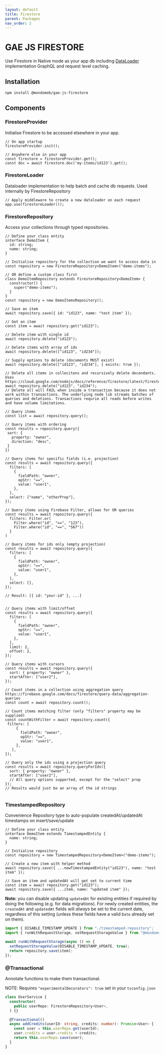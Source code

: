 ```yaml
---
layout: default
title: Firestore
parent: Packages
nav_order: 2
---
```


# GAE JS FIRESTORE

Use Firestore in Native mode as your app db including [DataLoader](https://github.com/graphql/dataloader) implementation GraphQL
 and request level caching.
## Installation

```sh
npm install @mondomob/gae-js-firestore
```

## Components

### FirestoreProvider
Initialise Firestore to be accessed elsewhere in your app.

```
// On app startup
firestoreProvider.init();

// Anywhere else in your app
const firestore = firestoreProvider.get();
const doc = await firestore.doc('my-items/id123').get();
```

### FirestoreLoader
Dataloader implementation to help batch and cache db requests. Used internally by FirestoreRepository

```
// Apply middleware to create a new dataloader on each request
app.use(firestoreLoader());
```

### FirestoreRepository
Access your collections through typed repositories.

```
// Define your class entity
interface DemoItem {
  id: string;
  name: string;
}

// Initialise repository for the collection we want to access data in
const repository = new FirestoreRepository<DemoItem>("demo-items");

// OR define a custom class first
class DemoItemRepository extends FirestoreRepository<DemoItem> {
  constructor() {
    super("demo-items");
  }
}
const repository = new DemoItemsRepository();

// Save an item
await repository.save({ id: "id123", name: "test item" });

// Get an item
const item = await repository.get("id123");

// Delete item with single id
await repository.delete("id123");

// Delete items with array of ids
await repository.delete(["id123", "id234"]);

// Supply options to delete (documents MUST exist)
await repository.delete(["id123", "id234"], { exists: true });

// Delete all items in collecitons and recursively delete decendants. Uses https://cloud.google.com/nodejs/docs/reference/firestore/latest/firestore/firestore#_google_cloud_firestore_Firestore_recursiveDelete_member_1_
await repository.delete("id123", "id234");
// Delete all will FAIL when inside a transaction because it does not work within transactions. The underlying node lib streams batches of queries and deletions. Transactions requrie all reads before writes and have volume limitations.

// Query items
const list = await repository.query();

// Query items with ordering
const results = repository.query({
 sort: {
   property: "owner",
   direction: "desc",
 }
})

// Query items for specific fields (i.e. projection)
const results = await repository.query({
  filters: [
    {
      fieldPath: "owner",
      opStr: "==",
      value: "user1",
    },
  ],
  select: ["name", "otherProp"],
});

// Query items using Firebase Filter, allows for OR queries
const results = await repository.query({
  filters: Filter.or(
    Filter.where("id", "==", "123"), 
    Filter.where("id", "==", "567"))
  }
)

// Query items for ids only (empty projection)
const results = await repository.query({
  filters: [
    {
      fieldPath: "owner",
      opStr: "==",
      value: "user1",
    },
  ],
  select: [],
});

// Result: [{ id: "your-id" }, ...]


// Query items with limit/offset
const results = await repository.query({
  filters: [
    {
      fieldPath: "owner",
      opStr: "==",
      value: "user1",
    },
  ],
  limit: 2,
  offset: 2,
});

// Query items with cursors
const results = await repository.query({
  sort: { property: "owner" },
  startAfter: ["user2"],
});

// Count items in a collection using aggregation query https://firebase.google.com/docs/firestore/query-data/aggregation-queries
const count = await repository.count();

// Count items matching filter (only "filters" property may be supplied)
const countWithFilter = await repository.count({
 filters: [
     {
       fieldPath: "owner",
       opStr: "==",
       value: "user1",
     },
   ],
});

// Query only the ids using a projection query
const results = await repository.queryForIds({
  sort: { property: "owner" },
  startAfter: ["user2"],
  // All query options supported, except for the "select" prop
});
// Results would just be an array of the id strings


```

### TimestampedRepository
Convenience Repository type to auto-populate createdAt/updatedAt timestamps on insert/save/update

```
// Define your class entity
interface DemoItem extends TimestampedEntity {
  name: string;
}

// Initialise repository
const repository = new TimestampedRepository<DemoItem>("demo-items");

// Create a new item with helper method
await repository.save({ ...newTimestampedEntity("id123"), name: "test item" });

// Save an item and updatedAt will get set to current time
const item = await repository.get("id123");
await repository.save({ ...item, name: "updated item" });
```

**Note:** you can disable updating `updatedAt` for existing entities if required by doing the following (e.g. for data migrations). For newly created entities, 
the `createdAt` and `updatedAt` fields will _always_ be set to the current date, regardless of this setting (unless these fields have a valid `Date` already set on them).

```typescript
import { DISABLE_TIMESTAMP_UPDATE } from "./timestamped-repository";
import { runWithRequestStorage, setRequestStorageValue } from "@mondomob/gae-js-core";

await runWithRequestStorage(async () => {
  setRequestStorageValue(DISABLE_TIMESTAMP_UPDATE, true);
  return repository.save(item);
});
```

### @Transactional

Annotate functions to make them transactional.

NOTE: Requires `"experimentalDecorators": true` set in your `tsconfig.json`

```typescript
class UserService {
  constructor(
    public userRepo: FirestoreRepository<User>,
  ) {}

  @Transactional()
  async addCredits(userId: string, credits: number): Promise<User> {
    const user = this.userRepo.get(userId);
    user.credits = user.credits + credits;
    return this.userRepo.save(user);
  }
}
```
